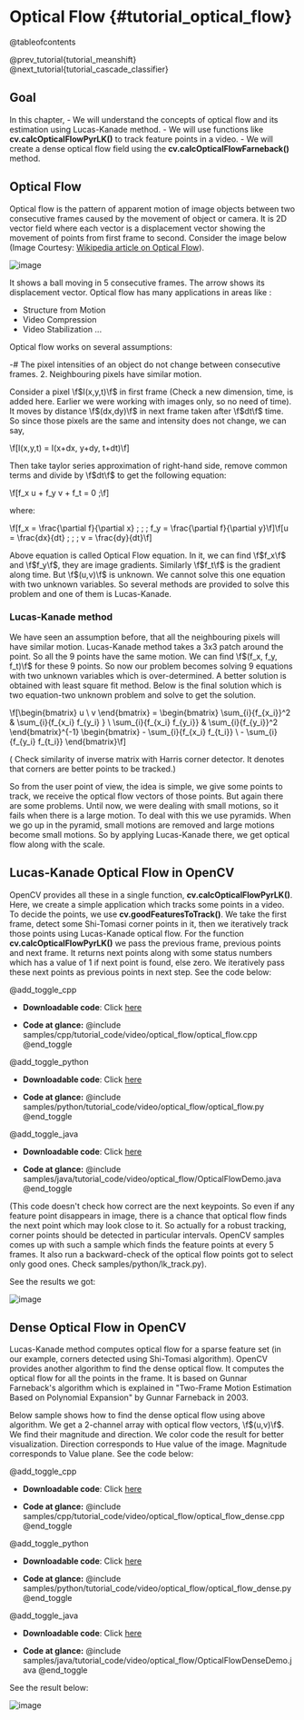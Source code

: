 Optical Flow {#tutorial_optical_flow}
============

@tableofcontents

@prev_tutorial{tutorial_meanshift}
@next_tutorial{tutorial_cascade_classifier}

Goal
----

In this chapter,
    -   We will understand the concepts of optical flow and its estimation using Lucas-Kanade
        method.
    -   We will use functions like **cv.calcOpticalFlowPyrLK()** to track feature points in a
        video.
    -   We will create a dense optical flow field using the **cv.calcOpticalFlowFarneback()** method.

Optical Flow
------------

Optical flow is the pattern of apparent motion of image objects between two consecutive frames
caused by the movement of object or camera. It is 2D vector field where each vector is a
displacement vector showing the movement of points from first frame to second. Consider the image
below (Image Courtesy: [Wikipedia article on Optical Flow](http://en.wikipedia.org/wiki/Optical_flow)).

![image](images/optical_flow_basic1.jpg)

It shows a ball moving in 5 consecutive frames. The arrow shows its displacement vector. Optical
flow has many applications in areas like :

-   Structure from Motion
-   Video Compression
-   Video Stabilization ...

Optical flow works on several assumptions:

-#  The pixel intensities of an object do not change between consecutive frames.
2.  Neighbouring pixels have similar motion.

Consider a pixel \f$I(x,y,t)\f$ in first frame (Check a new dimension, time, is added here. Earlier we
were working with images only, so no need of time). It moves by distance \f$(dx,dy)\f$ in next frame
taken after \f$dt\f$ time. So since those pixels are the same and intensity does not change, we can say,

\f[I(x,y,t) = I(x+dx, y+dy, t+dt)\f]

Then take taylor series approximation of right-hand side, remove common terms and divide by \f$dt\f$ to
get the following equation:

\f[f_x u + f_y v + f_t = 0 \;\f]

where:

\f[f_x = \frac{\partial f}{\partial x} \; ; \; f_y = \frac{\partial f}{\partial y}\f]\f[u = \frac{dx}{dt} \; ; \; v = \frac{dy}{dt}\f]

Above equation is called Optical Flow equation. In it, we can find \f$f_x\f$ and \f$f_y\f$, they are image
gradients. Similarly \f$f_t\f$ is the gradient along time. But \f$(u,v)\f$ is unknown. We cannot solve this
one equation with two unknown variables. So several methods are provided to solve this problem and
one of them is Lucas-Kanade.

### Lucas-Kanade method

We have seen an assumption before, that all the neighbouring pixels will have similar motion.
Lucas-Kanade method takes a 3x3 patch around the point. So all the 9 points have the same motion. We
can find \f$(f_x, f_y, f_t)\f$ for these 9 points. So now our problem becomes solving 9 equations with
two unknown variables which is over-determined. A better solution is obtained with least square fit
method. Below is the final solution which is two equation-two unknown problem and solve to get the
solution.

\f[\begin{bmatrix} u \\ v \end{bmatrix} =
\begin{bmatrix}
    \sum_{i}{f_{x_i}}^2  &  \sum_{i}{f_{x_i} f_{y_i} } \\
    \sum_{i}{f_{x_i} f_{y_i}} & \sum_{i}{f_{y_i}}^2
\end{bmatrix}^{-1}
\begin{bmatrix}
    - \sum_{i}{f_{x_i} f_{t_i}} \\
    - \sum_{i}{f_{y_i} f_{t_i}}
\end{bmatrix}\f]

( Check similarity of inverse matrix with Harris corner detector. It denotes that corners are better
points to be tracked.)

So from the user point of view, the idea is simple, we give some points to track, we receive the optical
flow vectors of those points. But again there are some problems. Until now, we were dealing with
small motions, so it fails when there is a large motion. To deal with this we use pyramids. When we go up in
the pyramid, small motions are removed and large motions become small motions. So by applying
Lucas-Kanade there, we get optical flow along with the scale.

Lucas-Kanade Optical Flow in OpenCV
-----------------------------------

OpenCV provides all these in a single function, **cv.calcOpticalFlowPyrLK()**. Here, we create a
simple application which tracks some points in a video. To decide the points, we use
**cv.goodFeaturesToTrack()**. We take the first frame, detect some Shi-Tomasi corner points in it,
then we iteratively track those points using Lucas-Kanade optical flow. For the function
**cv.calcOpticalFlowPyrLK()** we pass the previous frame, previous points and next frame. It
returns next points along with some status numbers which has a value of 1 if next point is found,
else zero. We iteratively pass these next points as previous points in next step. See the code
below:

@add_toggle_cpp
-   **Downloadable code**: Click
    [here](https://github.com/opencv/opencv/tree/5.x/samples/cpp/tutorial_code/video/optical_flow/optical_flow.cpp)

-   **Code at glance:**
    @include samples/cpp/tutorial_code/video/optical_flow/optical_flow.cpp
@end_toggle

@add_toggle_python
-   **Downloadable code**: Click
    [here](https://github.com/opencv/opencv/tree/5.x/samples/python/tutorial_code/video/optical_flow/optical_flow.py)

-   **Code at glance:**
    @include samples/python/tutorial_code/video/optical_flow/optical_flow.py
@end_toggle


@add_toggle_java
-   **Downloadable code**: Click
    [here](https://github.com/opencv/opencv/tree/5.x/samples/java/tutorial_code/video/optical_flow/OpticalFlowDemo.java)

-   **Code at glance:**
    @include samples/java/tutorial_code/video/optical_flow/OpticalFlowDemo.java
@end_toggle

(This code doesn't check how correct are the next keypoints. So even if any feature point disappears
in image, there is a chance that optical flow finds the next point which may look close to it. So
actually for a robust tracking, corner points should be detected in particular intervals. OpenCV
samples comes up with such a sample which finds the feature points at every 5 frames. It also run a
backward-check of the optical flow points got to select only good ones. Check
samples/python/lk_track.py).

See the results we got:

![image](images/opticalflow_lk.jpg)

Dense Optical Flow in OpenCV
----------------------------

Lucas-Kanade method computes optical flow for a sparse feature set (in our example, corners detected
using Shi-Tomasi algorithm). OpenCV provides another algorithm to find the dense optical flow. It
computes the optical flow for all the points in the frame. It is based on Gunnar Farneback's
algorithm which is explained in "Two-Frame Motion Estimation Based on Polynomial Expansion" by
Gunnar Farneback in 2003.

Below sample shows how to find the dense optical flow using above algorithm. We get a 2-channel
array with optical flow vectors, \f$(u,v)\f$. We find their magnitude and direction. We color code the
result for better visualization. Direction corresponds to Hue value of the image. Magnitude
corresponds to Value plane. See the code below:

@add_toggle_cpp
-   **Downloadable code**: Click
    [here](https://github.com/opencv/opencv/tree/5.x/samples/cpp/tutorial_code/video/optical_flow/optical_flow_dense.cpp)

-   **Code at glance:**
    @include samples/cpp/tutorial_code/video/optical_flow/optical_flow_dense.cpp
@end_toggle

@add_toggle_python
-   **Downloadable code**: Click
    [here](https://github.com/opencv/opencv/tree/5.x/samples/python/tutorial_code/video/optical_flow/optical_flow_dense.py)

-   **Code at glance:**
    @include samples/python/tutorial_code/video/optical_flow/optical_flow_dense.py
@end_toggle


@add_toggle_java
-   **Downloadable code**: Click
    [here](https://github.com/opencv/opencv/tree/5.x/samples/java/tutorial_code/video/optical_flow/OpticalFlowDenseDemo.java)

-   **Code at glance:**
    @include samples/java/tutorial_code/video/optical_flow/OpticalFlowDenseDemo.java
@end_toggle


See the result below:

![image](images/opticalfb.jpg)
